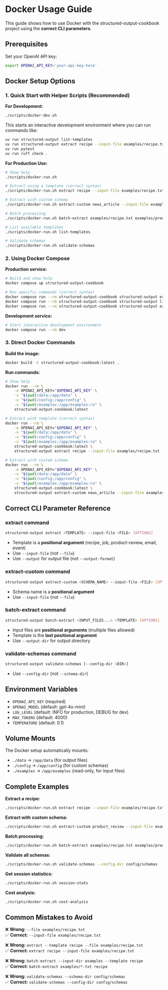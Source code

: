 # Docker Usage Guide

This guide shows how to use Docker with the structured-output-cookbook project using the **correct CLI parameters**.

## Prerequisites

Set your OpenAI API key:
```bash
export OPENAI_API_KEY='your-api-key-here'
```

## Docker Setup Options

### 1. Quick Start with Helper Scripts (Recommended)

**For Development:**
```bash
./scripts/docker-dev.sh
```
This starts an interactive development environment where you can run commands like:
```bash
uv run structured-output list-templates
uv run structured-output extract recipe --input-file examples/recipe.txt
uv run pytest
uv run ruff check .
```

**For Production Use:**
```bash
# Show help
./scripts/docker-run.sh

# Extract using a template (correct syntax)
./scripts/docker-run.sh extract recipe --input-file examples/recipe.txt

# Extract with custom schema  
./scripts/docker-run.sh extract-custom news_article --input-file examples/news_article.txt

# Batch processing
./scripts/docker-run.sh batch-extract examples/recipe.txt examples/product_review.txt recipe

# List available templates
./scripts/docker-run.sh list-templates

# Validate schemas
./scripts/docker-run.sh validate-schemas
```

### 2. Using Docker Compose

**Production service:**
```bash
# Build and show help
docker compose up structured-output-cookbook

# Run specific commands (correct syntax)
docker compose run --rm structured-output-cookbook structured-output extract recipe --input-file examples/recipe.txt
docker compose run --rm structured-output-cookbook structured-output list-templates
docker compose run --rm structured-output-cookbook structured-output extract-custom customer_support --input-file examples/email.txt
```

**Development service:**
```bash
# Start interactive development environment
docker compose run --rm dev
```

### 3. Direct Docker Commands

**Build the image:**
```bash
docker build -t structured-output-cookbook:latest .
```

**Run commands:**
```bash
# Show help
docker run --rm \
    -e OPENAI_API_KEY="$OPENAI_API_KEY" \
    -v "$(pwd)/data:/app/data" \
    -v "$(pwd)/config:/app/config" \
    -v "$(pwd)/examples:/app/examples:ro" \
    structured-output-cookbook:latest

# Extract with template (correct syntax)
docker run --rm \
    -e OPENAI_API_KEY="$OPENAI_API_KEY" \
    -v "$(pwd)/data:/app/data" \
    -v "$(pwd)/config:/app/config" \
    -v "$(pwd)/examples:/app/examples:ro" \
    structured-output-cookbook:latest \
    structured-output extract recipe --input-file examples/recipe.txt

# Extract with custom schema
docker run --rm \
    -e OPENAI_API_KEY="$OPENAI_API_KEY" \
    -v "$(pwd)/data:/app/data" \
    -v "$(pwd)/config:/app/config" \
    -v "$(pwd)/examples:/app/examples:ro" \
    structured-output-cookbook:latest \
    structured-output extract-custom news_article --input-file examples/news_article.txt
```

## Correct CLI Parameter Reference

### extract command
```bash
structured-output extract <TEMPLATE> --input-file <FILE> [OPTIONS]
```
- Template is a **positional argument** (recipe, job, product-review, email, event)
- Use `--input-file` (not `--file`)
- Use `--output` for output file (not `--output-format`)

### extract-custom command  
```bash
structured-output extract-custom <SCHEMA_NAME> --input-file <FILE> [OPTIONS]
```
- Schema name is a **positional argument**
- Use `--input-file` (not `--file`)

### batch-extract command
```bash
structured-output batch-extract <INPUT_FILES...> <TEMPLATE> [OPTIONS]
```
- Input files are **positional arguments** (multiple files allowed)
- Template is the **last positional argument**
- Use `--output-dir` for output directory

### validate-schemas command
```bash
structured-output validate-schemas [--config-dir <DIR>]
```
- Use `--config-dir` (not `--schema-dir`)

## Environment Variables

- `OPENAI_API_KEY` (required)
- `OPENAI_MODEL` (default: gpt-4o-mini)
- `LOG_LEVEL` (default: INFO for production, DEBUG for dev)
- `MAX_TOKENS` (default: 4000)
- `TEMPERATURE` (default: 0.1)

## Volume Mounts

The Docker setup automatically mounts:
- `./data` → `/app/data` (for output files)
- `./config` → `/app/config` (for custom schemas)  
- `./examples` → `/app/examples` (read-only, for input files)

## Complete Examples

**Extract a recipe:**
```bash
./scripts/docker-run.sh extract recipe --input-file examples/recipe.txt --pretty
```

**Extract with custom schema:**
```bash  
./scripts/docker-run.sh extract-custom product_review --input-file examples/product_review.txt --output data/custom_result.json
```

**Batch processing:**
```bash
./scripts/docker-run.sh batch-extract examples/recipe.txt examples/product_review.txt recipe --output-dir data/batch_results
```

**Validate all schemas:**
```bash
./scripts/docker-run.sh validate-schemas --config-dir config/schemas
```

**Get session statistics:**
```bash
./scripts/docker-run.sh session-stats
```

**Cost analysis:**
```bash
./scripts/docker-run.sh cost-analysis
```

## Common Mistakes to Avoid

❌ **Wrong:** `--file examples/recipe.txt`  
✅ **Correct:** `--input-file examples/recipe.txt`

❌ **Wrong:** `extract --template recipe --file examples/recipe.txt`  
✅ **Correct:** `extract recipe --input-file examples/recipe.txt`

❌ **Wrong:** `batch-extract --input-dir examples --template recipe`  
✅ **Correct:** `batch-extract examples/*.txt recipe`

❌ **Wrong:** `validate-schemas --schema-dir config/schemas`  
✅ **Correct:** `validate-schemas --config-dir config/schemas` 